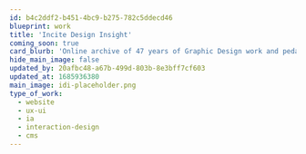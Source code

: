 ```yaml
---
id: b4c2ddf2-b451-4bc9-b275-782c5ddecd46
blueprint: work
title: 'Incite Design Insight'
coming_soon: true
card_blurb: 'Online archive of 47 years of Graphic Design work and pedagogy at the Rhode Island School of Design'
hide_main_image: false
updated_by: 20afbc48-a67b-499d-803b-8e3bff7cf603
updated_at: 1685936380
main_image: idi-placeholder.png
type_of_work:
  - website
  - ux-ui
  - ia
  - interaction-design
  - cms
---
```

